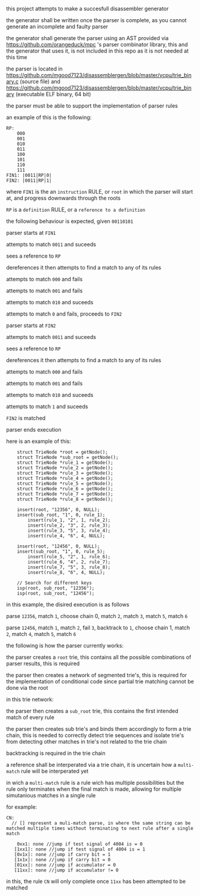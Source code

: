 this project attempts to make a succesfull disassembler generator

the generator shall be written once the parser is complete, as you cannot generate an incomplete and faulty parser

the generator shall generate the parser using an AST provided via https://github.com/orangeduck/mpc 's parser combinator library, this and the generator that uses it, is not included in this repo as it is not needed at this time

the parser is located in https://github.com/mgood7123/disassemblergen/blob/master/vcpu/trie_binary.c (source file) and https://github.com/mgood7123/disassemblergen/blob/master/vcpu/trie_binary (executable ELF binary, 64 bit)

the parser must be able to support the implementation of parser rules

an example of this is the following:

```
RP:
    000
    001
    010
    011
    100
    101
    110
    111
FIN1: |0011|RP|0|
FIN2: |0011|RP|1|
```

where `FIN1` is the an `instruction` RULE, or `root` in which the parser will start at, and progress downwards through the roots

`RP` is a `definition` RULE, or a `reference to a definition`

the following behaviour is expected, given `00110101`


parser starts at `FIN1`

attempts to match `0011` and suceeds

sees a reference to `RP`

dereferences it then attempts to find a match to any of its rules

attempts to match `000` and fails

attempts to match `001` and fails

attempts to match `010` and suceeds

attempts to match `0` and fails, proceeds to `FIN2`

parser starts at `FIN2`

attempts to match `0011` and suceeds

sees a reference to `RP`

dereferences it then attempts to find a match to any of its rules

attempts to match `000` and fails

attempts to match `001` and fails

attempts to match `010` and suceeds

attempts to match `1` and suceeds

`FIN2` is matched

parser ends execution



here is an example of this:

```
	struct TrieNode *root = getNode(); 
	struct TrieNode *sub_root = getNode(); 
	struct TrieNode *rule_1 = getNode();
	struct TrieNode *rule_2 = getNode(); 
	struct TrieNode *rule_3 = getNode(); 
	struct TrieNode *rule_4 = getNode(); 
	struct TrieNode *rule_5 = getNode(); 
	struct TrieNode *rule_6 = getNode(); 
	struct TrieNode *rule_7 = getNode(); 
	struct TrieNode *rule_8 = getNode(); 

	insert(root, "12356", 0, NULL);
	insert(sub_root, "1", 0, rule_1);
		insert(rule_1, "2", 1, rule_2);
		insert(rule_2, "3", 2, rule_3);
		insert(rule_3, "5", 3, rule_4);
		insert(rule_4, "6", 4, NULL);
	
	insert(root, "12456", 0, NULL);
	insert(sub_root, "1", 0, rule_5);
		insert(rule_5, "2", 1, rule_6);
		insert(rule_6, "4", 2, rule_7);
		insert(rule_7, "5", 3, rule_8);
		insert(rule_8, "6", 4, NULL);
		
	// Search for different keys
	isp(root, sub_root, "12356");
	isp(root, sub_root, "12456");
```

in this example, the disired execution is as follows

parse `12356`, match `1`, choose chain 0, match `2`, match `3`, match `5`, match `6`

parse `12456`, match `1`, match `2`, fail `3`, backtrack to `1`, choose chain 1, match `2`, match `4`, match `5`, match `6`

the following is how the parser currently works:

the parser creates a `root` trie, this contains all the possible combinations of parser results, this is required

the parser then creates a network of segmented trie's, this is required for the implementation of conditional code since partial trie matching cannot be done via the root


in this trie network:

the parser then creates a `sub_root` trie, this contains the first intended match of every rule

the parser then creates sub trie's and binds them accordingly to form a trie chain, this is needed to correctly detect trie sequences and isolate trie's from detecting other matches in trie's not related to the trie chain

backtracking is required in the trie chain

a reference shall be interperated via a trie chain, it is uncertain how a `multi-match` rule will be interperated yet

in wich a `multi-match` rule is a rule wich has multiple possibilities but the rule only terminates when the final match is made, allowing for multiple simutanious matches in a single rule

for example:

```
CN:
  // [] represent a muli-match parse, in where the same string can be matched multiple times without terminating to next rule after a single match
    
    0xx1: none //jump if test signal of 4004 is = 0
   [1xx1]: none //jump if test signal of 4004 is = 1
   [0x1x]: none //jump if carry bit = 1
   [1x1x]: none //jump if carry bit = 0
   [01xx]: none //jump if accumulator = 0
   [11xx]: none //jump if accumulator != 0

```

in this, the rule `CN` will only complete once `11xx` has been attempted to be matched
